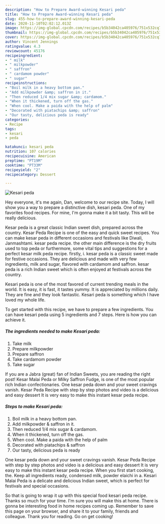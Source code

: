 ```yaml
---
description: "How to Prepare Award-winning Kesari peda"
title: "How to Prepare Award-winning Kesari peda"
slug: 455-how-to-prepare-award-winning-kesari-peda
date: 2020-11-10T02:02:12.013Z
image: https://img-global.cpcdn.com/recipes/b5b34042ca405976/751x532cq70/kesari-peda-recipe-main-photo.jpg
thumbnail: https://img-global.cpcdn.com/recipes/b5b34042ca405976/751x532cq70/kesari-peda-recipe-main-photo.jpg
cover: https://img-global.cpcdn.com/recipes/b5b34042ca405976/751x532cq70/kesari-peda-recipe-main-photo.jpg
author: Vincent Jennings
ratingvalue: 4.3
reviewcount: 45176
recipeingredient:
- " milk"
- " milkpowder"
- " saffron"
- " cardamom powder"
- " sugar"
recipeinstructions:
- "Boil milk in a heavy bottom pan."
- "Add milkpowder &amp; saffron in it."
- "Then reduced 1/4 mix sugar &amp; cardamom."
- "When it thickened, turn off the gas."
- "When cool. Make a paida with the help of palm"
- "Decorated with piatachips &amp; saffron"
- "Our tasty, delicious peda is ready"
categories:
- Recipe
tags:
- kesari
- peda

katakunci: kesari peda 
nutrition: 107 calories
recipecuisine: American
preptime: "PT19M"
cooktime: "PT33M"
recipeyield: "2"
recipecategory: Dessert

---
```



![Kesari peda](https://img-global.cpcdn.com/recipes/b5b34042ca405976/751x532cq70/kesari-peda-recipe-main-photo.jpg)

Hey everyone, it's me again, Dan, welcome to our recipe site. Today, I will show you a way to prepare a distinctive dish, kesari peda. One of my favorites food recipes. For mine, I'm gonna make it a bit tasty. This will be really delicious.

Kesar peda is a great classic Indian sweet dish, prepared across the country. Kesar Peda Recipe is one of the easy and quick sweet recipes. You can make kesar peda in different occasions and festivals like Diwali, Janmashtami. kesar peda recipe. the other main difference is the dry fruits used to top peda or furthermore, some vital tips and suggestions for a perfect kesar milk peda recipe. firstly, i. kesar peda is a classic sweet made for festive occasions. They are delicious and made with very few ingredients, milk and sugar, flavored with cardamom and saffron. kesar peda is a rich Indian sweet which is often enjoyed at festivals across the country.

Kesari peda is one of the most favored of current trending meals in the world. It is easy, it is fast, it tastes yummy. It is appreciated by millions daily. They are fine and they look fantastic. Kesari peda is something which I have loved my whole life.


To get started with this recipe, we have to prepare a few ingredients. You can have kesari peda using 5 ingredients and 7 steps. Here is how you can achieve it.

<!--inarticleads1-->

##### The ingredients needed to make Kesari peda:

1. Take  milk
1. Prepare  milkpowder
1. Prepare  saffron
1. Take  cardamom powder
1. Take  sugar


If you are a Jabra (great) fan of Indian Sweets, you are reading the right post! Kesar Malai Peda or Milky Saffron Fudge, is one of the most popular rich Indian confectionaries. One kesar peda down and your sweet cravings vanish. Kesar Peda Recipe with step by step photos and video is a delicious and easy dessert It is very easy to make this instant kesar peda recipe. 

<!--inarticleads2-->

##### Steps to make Kesari peda:

1. Boil milk in a heavy bottom pan.
1. Add milkpowder &amp; saffron in it.
1. Then reduced 1/4 mix sugar &amp; cardamom.
1. When it thickened, turn off the gas.
1. When cool. Make a paida with the help of palm
1. Decorated with piatachips &amp; saffron
1. Our tasty, delicious peda is ready


One kesar peda down and your sweet cravings vanish. Kesar Peda Recipe with step by step photos and video is a delicious and easy dessert It is very easy to make this instant kesar peda recipe. When you first start cooking, the. Keep all ingredients ready, condensed milk, powder elaichi in a. Kesari Malai Peda is a delicate and delicious Indian sweet, which is perfect for festivals and special occasions. 

So that is going to wrap it up with this special food kesari peda recipe. Thanks so much for your time. I'm sure you will make this at home. There is gonna be interesting food in home recipes coming up. Remember to save this page on your browser, and share it to your family, friends and colleague. Thank you for reading. Go on get cooking!
